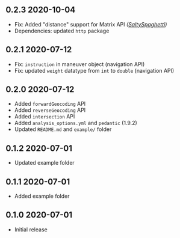 ## 0.2.3 2020-10-04

* Fix: Added "distance" support for Matrix API _([SaltySpaghetti](https://github.com/SaltySpaghetti))_
* Dependencies: updated `http` package

## 0.2.1 2020-07-12

* Fix: `instruction` in maneuver object (navigation API)
* Fix: updated `weight` datatype from `int` to `double` (navigation API)


## 0.2.0 2020-07-12

* Added `forwardGeocoding` API
* Added `reverseGeocoding` API
* Added `intersection` API
* Added `analysis_options.yml` and `pedantic` (1.9.2)
* Updated `README.md` and `example/` folder

## 0.1.2 2020-07-01

* Updated example folder

## 0.1.1 2020-07-01

* Added example folder

## 0.1.0 2020-07-01

* Initial release